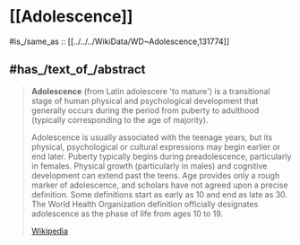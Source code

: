 ﻿---
has_id_wikidata: Q131774
---

# [[Adolescence]] 

#is_/same_as :: [[../../../WikiData/WD~Adolescence,131774]] 

## #has_/text_of_/abstract 

> **Adolescence** (from Latin  adolescere 'to mature') 
> is a transitional stage of human physical and psychological development 
> that generally occurs during the period from puberty to adulthood 
> (typically corresponding to the age of majority). 
> 
> Adolescence is usually associated with the teenage years, but its physical, psychological or cultural expressions may begin earlier or end later. Puberty typically begins during preadolescence, particularly in females. Physical growth (particularly in males) and cognitive development can extend past the teens. Age provides only a rough marker of adolescence, and scholars have not agreed upon a precise definition. Some definitions start as early as 10 and end as late as 30. The World Health Organization definition officially designates adolescence as the phase of life from ages 10 to 19.
>
> [Wikipedia](https://en.wikipedia.org/wiki/Adolescence) 

